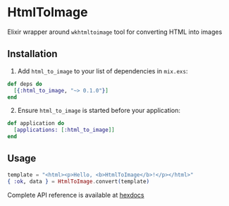 # HtmlToImage

Elixir wrapper around `wkhtmltoimage` tool for converting HTML into images

## Installation

  1. Add `html_to_image` to your list of dependencies in `mix.exs`:

```elixir
def deps do
  [{:html_to_image, "~> 0.1.0"}]
end
```

  2. Ensure `html_to_image` is started before your application:

```elixir
def application do
  [applications: [:html_to_image]]
end
```

## Usage

```elixir
template = "<html><p>Hello, <b>HtmlToImage</b>!</p></html>"
{ :ok, data } = HtmlToImage.convert(template)
```

Complete API reference is available at [hexdocs](https://hexdocs.pm/html_to_image/api-reference.html)
